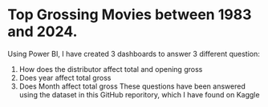 # Top Grossing Movies between 1983 and 2024.
Using Power BI, I have created 3 dashboards to answer 3 different question:
1. How does the distributor affect total and opening gross
2. Does year affect total gross
3. Does Month affect total gross
These questions have been answered using the dataset in this GitHub reporitory, which I have found on Kaggle

